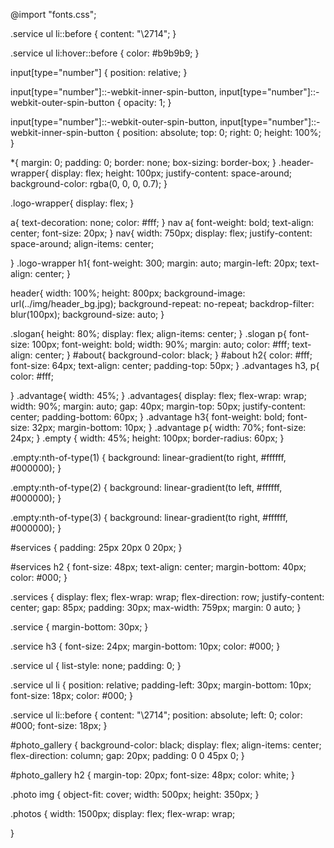 @import "fonts.css";

.service ul li::before {
    content: "\2714";
}

.service ul li:hover::before {
    color: #b9b9b9;
}

input[type="number"] {
    position: relative;
}

input[type="number"]::-webkit-inner-spin-button,
input[type="number"]::-webkit-outer-spin-button {
    opacity: 1;
}

input[type="number"]::-webkit-outer-spin-button,
input[type="number"]::-webkit-inner-spin-button {
    position: absolute;
    top: 0;
    right: 0;
    height: 100%;
}

*{
    margin: 0;
    padding: 0;
    border: none;
    box-sizing: border-box;
}
.header-wrapper{
    display: flex;
    height: 100px;
    justify-content: space-around;
    background-color: rgba(0, 0, 0, 0.7);
}

.logo-wrapper{
    display: flex;
}

a{
    text-decoration: none;
    color: #fff;
}
nav a{
    font-weight: bold;
    text-align: center;
    font-size: 20px;
}
nav{
    width: 750px;
    display: flex;
    justify-content: space-around;
    align-items: center;

}
.logo-wrapper h1{
    font-weight: 300;
    margin: auto;
    margin-left: 20px;
    text-align: center;
}

header{
    width: 100%;
    height: 800px;
    background-image: url(../img/header_bg.jpg);
    background-repeat: no-repeat;
    backdrop-filter: blur(100px);
    background-size: auto;
}

.slogan{
    height: 80%;
    display: flex;
    align-items: center;
}
.slogan p{
    font-size: 100px;
    font-weight: bold;
    width: 90%;
    margin: auto;
    color: #fff;
    text-align: center;
}
#about{
    background-color: black;
}
#about h2{
    color: #fff;
    font-size: 64px;
    text-align: center;
    padding-top: 50px;
}
.advantages h3, p{
    color: #fff;

}
.advantage{
    width: 45%;
}
.advantages{
    display: flex;
    flex-wrap: wrap;
    width: 90%;
    margin: auto;
    gap: 40px;
    margin-top: 50px;
    justify-content: center;
    padding-bottom: 60px;
}
.advantage h3{
    font-weight: bold;
    font-size: 32px;
    margin-bottom: 10px;
}
.advantage p{
    width: 70%;
    font-size: 24px;
}
.empty  {
    width: 45%;
    height: 100px;
    border-radius: 60px;
}

.empty:nth-of-type(1) {
    background: linear-gradient(to right, #ffffff, #000000);
}

.empty:nth-of-type(2) {
    background: linear-gradient(to left, #ffffff, #000000);
}

.empty:nth-of-type(3) {
    background: linear-gradient(to right, #ffffff, #000000);
}



#services {
    padding: 25px 20px 0 20px;
}

#services h2 {
    font-size: 48px;
    text-align: center;
    margin-bottom: 40px;
    color: #000;
}

.services {
    display: flex;
    flex-wrap: wrap;
    flex-direction: row;
    justify-content: center;
    gap: 85px;
    padding: 30px;
    max-width: 759px;
    margin: 0 auto;
}

.service {
    margin-bottom: 30px;
}

.service h3 {
    font-size: 24px;
    margin-bottom: 10px;
    color: #000;
}

.service ul {
    list-style: none;
    padding: 0;
}

.service ul li {
    position: relative;
    padding-left: 30px;
    margin-bottom: 10px;
    font-size: 18px;
    color: #000;
}

.service ul li::before {
    content: "\2714";
    position: absolute;
    left: 0;
    color: #000;
    font-size: 18px;
}

#photo_gallery {
    background-color: black;
    display: flex;
    align-items: center;
    flex-direction: column;
    gap: 20px;
    padding: 0 0 45px 0;
}

#photo_gallery h2 {
    margin-top: 20px;
    font-size: 48px;
    color: white;
}

.photo img {
    object-fit: cover;
    width: 500px;
    height: 350px;
}

.photos {
    width: 1500px;
    display: flex;
    flex-wrap: wrap;

}



